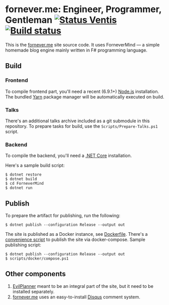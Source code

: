 fornever.me: Engineer, Programmer, Gentleman [![Status Ventis](https://img.shields.io/badge/status-ventis-yellow.svg)](https://github.com/ForNeVeR/andivionian-status-classifier) [![Build status](https://ci.appveyor.com/api/projects/status/dh7qx27hrjs8chp3/branch/develop?svg=true)](https://ci.appveyor.com/project/ForNeVeR/fornever-me/branch/develop)
============================================

This is the [fornever.me][] site source code. It uses ForneverMind — a simple
homemade blog engine mainly written in F# programming language.

Build
-----

### Frontend

To compile frontend part, you'll need a recent (6.9.1+) [Node.js][node-js]
installation. The bundled [Yarn][yarn] package manager will be automatically
executed on build.

### Talks

There's an additional talks archive included as a git submodule in this
repository. To prepare tasks for build, use the `Scripts/Prepare-Talks.ps1`
script.

### Backend

To compile the backend, you'll need a [.NET Core][dotnet-core] installation.

Here's a sample build script:

```console
$ dotnet restore
$ dotnet build
$ cd ForneverMind
$ dotnet run
```

Publish
-------

To prepare the artifact for publishing, run the following:

```console
$ dotnet publish --configuration Release --output out
```

The site is published as a Docker instance, see [Dockerfile][dockerfile].
There's a [convenience script][compose.ps1] to publish the site via
docker-compose. Sample publishing script:

```console
$ dotnet publish --configuration Release --output out
$ scripts/docker/compose.ps1
```

Other components
----------------

1. [EvilPlanner][evil-planner] meant to be an integral part of the site, but it
   need to be installed separately.
2. [fornever.me][] uses an easy-to-install [Disqus][disqus] comment system.

[dockerfile]: scripts/docker/Dockerfile
[compose.ps1]: scripts/docker/compose.ps1

[disqus]: https://disqus.com/
[dotnet-core]: https://www.microsoft.com/net/core
[evil-planner]: https://github.com/ForNeVeR/EvilPlanner
[fornever.me]: https://fornever.me/
[node-js]: https://nodejs.org/
[yarn]: https://yarnpkg.com/
